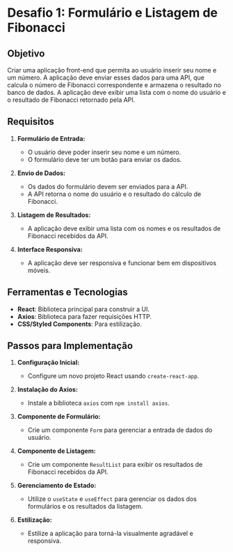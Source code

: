 # Desafio 1: Formulário e Listagem de Fibonacci

## Objetivo

Criar uma aplicação front-end que permita ao usuário inserir seu nome e um número. A aplicação deve enviar esses dados para uma API, que calcula o número de Fibonacci correspondente e armazena o resultado no banco de dados. A aplicação deve exibir uma lista com o nome do usuário e o resultado de Fibonacci retornado pela API.

## Requisitos

1. **Formulário de Entrada:**
   - O usuário deve poder inserir seu nome e um número.
   - O formulário deve ter um botão para enviar os dados.

2. **Envio de Dados:**
   - Os dados do formulário devem ser enviados para a API.
   - A API retorna o nome do usuário e o resultado do cálculo de Fibonacci.

3. **Listagem de Resultados:**
   - A aplicação deve exibir uma lista com os nomes e os resultados de Fibonacci recebidos da API.

4. **Interface Responsiva:**
   - A aplicação deve ser responsiva e funcionar bem em dispositivos móveis.

## Ferramentas e Tecnologias

- **React**: Biblioteca principal para construir a UI.
- **Axios**: Biblioteca para fazer requisições HTTP.
- **CSS/Styled Components**: Para estilização.

## Passos para Implementação

1. **Configuração Inicial:**
   - Configure um novo projeto React usando `create-react-app`.

2. **Instalação do Axios:**
   - Instale a biblioteca `axios` com `npm install axios`.

3. **Componente de Formulário:**
   - Crie um componente `Form` para gerenciar a entrada de dados do usuário.

4. **Componente de Listagem:**
   - Crie um componente `ResultList` para exibir os resultados de Fibonacci recebidos da API.

5. **Gerenciamento de Estado:**
   - Utilize o `useState` e `useEffect` para gerenciar os dados dos formulários e os resultados da listagem.

6. **Estilização:**
   - Estilize a aplicação para torná-la visualmente agradável e responsiva.

